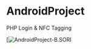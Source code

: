 # AndroidProject
PHP Login &amp; NFC Tagging

[![AndroidProject-B.SORI](https://www.youtube.com/watch?v=ABxqoIRNgns) 
